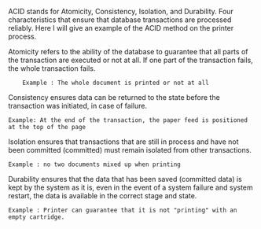 ACID stands for Atomicity, Consistency, Isolation, and Durability. Four characteristics that ensure that database transactions are processed reliably. Here I will give an example of the ACID method on the printer process.

Atomicity refers to the ability of the database to guarantee that all parts of the transaction are executed or not at all. If one part of the transaction fails, the whole transaction fails. 
        
        Example : The whole document is printed or not at all

Consistency ensures data can be returned to the state before the transaction was initiated, in case of failure. 

    Example: At the end of the transaction, the paper feed is positioned at the top of the page
    
Isolation ensures that transactions that are still in process and have not been committed (committed) must remain isolated from other transactions. 

    Example : no two documents mixed up when printing

Durability ensures that the data that has been saved (committed data) is kept by the system as it is, even in the event of a system failure and system restart, the data is available in the correct stage and state. 

    Example : Printer can guarantee that it is not "printing" with an empty cartridge.
